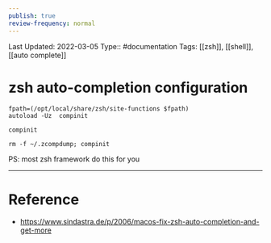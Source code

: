 ```yaml
---
publish: true
review-frequency: normal
---
```

Last Updated: 2022-03-05
Type:: #documentation 
Tags: [[zsh]], [[shell]], [[auto complete]]

# zsh auto-completion configuration
```
fpath=(/opt/local/share/zsh/site-functions $fpath)
autoload -Uz  compinit 

compinit

rm -f ~/.zcompdump; compinit
```
PS: most zsh framework do this for you

---
# Reference
- https://www.sindastra.de/p/2006/macos-fix-zsh-auto-completion-and-get-more